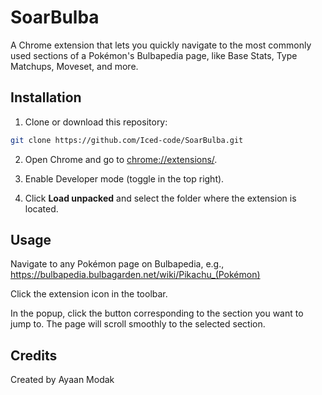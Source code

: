 # SoarBulba

A Chrome extension that lets you quickly navigate to the most commonly used sections of a Pokémon's Bulbapedia page, like Base Stats, Type Matchups, Moveset, and more.

## Installation

1. Clone or download this repository:

```bash
git clone https://github.com/Iced-code/SoarBulba.git

```
2. Open Chrome and go to [chrome://extensions/](url).

3. Enable Developer mode (toggle in the top right).

4. Click **Load unpacked** and select the folder where the extension is located.

## Usage

Navigate to any Pokémon page on Bulbapedia, e.g.,
https://bulbapedia.bulbagarden.net/wiki/Pikachu_(Pokémon)

Click the extension icon in the toolbar.

In the popup, click the button corresponding to the section you want to jump to. The page will scroll smoothly to the selected section.

## Credits
Created by Ayaan Modak
